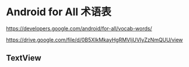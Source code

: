 # Android for All 术语表  



https://developers.google.com/android/for-all/vocab-words/

https://drive.google.com/file/d/0B5XIkMkayHgRMVljUVIyZzNmQUU/view


## TextView  


<TextView
    android:layout_width="wrap_content"
    android:layout_height="wrap_content"
    android:padding="8dp"
    android:textSize="24sp"
    android:text="Hello"/>
